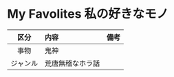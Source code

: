 # My Favolites 私の好きなモノ

| 区分 | 内容 | 備考 |
|:---------------:|:--------------- |:-------------------- |
|事物|鬼神||
|ジャンル|荒唐無稽なホラ話| |

